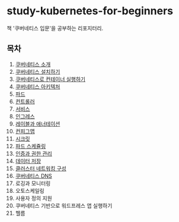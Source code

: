 # study-kubernetes-for-beginners
책 '쿠버네티스 입문'을 공부하는 리포지터리.

## 목차

1. [쿠버네티스 소개](./01/index.md)
2. [쿠버네티스 설치하기](./02/index.md)
3. [쿠버네티스로 컨테이너 실행하기](./03/index.md)
4. [쿠버네티스 아키텍처](./04/index.md)
5. [파드](./05/index.md)
6. [컨트롤러](./06/index.md)
7. [서비스](./07/index.md)
8. [인그레스](./08/index.md)
9. [레이블과 애너테이션](./09/index.md)
10. [컨피그맵](./10/index.md)
11. [시크릿](./11/index.md)
12. [파드 스케쥴링](./12/index.md)
13. [인증과 권한 관리](./13/index.md)
14. [데이터 저장](./14/index.md)
15. [클러스터 네트워킹 구성](./15/index.md)
16. [쿠버네티스 DNS](./16/index.md)
17. 로깅과 모니터링
18. 오토스케일링
19. 사용자 정의 지원
20. 쿠버네티스 기반으로 워드프레스 앱 실행하기
21. 헬름

